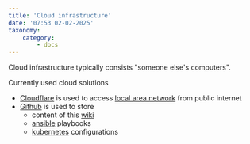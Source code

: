 ```yaml
---
title: 'Cloud infrastructure'
date: '07:53 02-02-2025'
taxonomy:
    category:
        - docs
---
```


Cloud infrastructure typically consists "someone else's computers".

Currently used cloud solutions
* [Cloudflare](/cloudflare) is used to access [local area network](/lan) from public internet
* [Github](/github) is used to store
   * content of this [wiki](/wiki)
   * [ansible](/ansible) playbooks
   * [kubernetes](/kubernetes) configurations